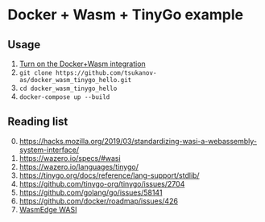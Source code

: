 # Docker + Wasm + TinyGo example

## Usage
1. [Turn on the Docker+Wasm integration](https://docs.docker.com/desktop/wasm/#turn-on-the-dockerwasm-integration)
2. `git clone https://github.com/tsukanov-as/docker_wasm_tinygo_hello.git`
3. `cd docker_wasm_tinygo_hello`
4. `docker-compose up --build`

## Reading list
0. https://hacks.mozilla.org/2019/03/standardizing-wasi-a-webassembly-system-interface/
1. https://wazero.io/specs/#wasi
2. https://wazero.io/languages/tinygo/
3. https://tinygo.org/docs/reference/lang-support/stdlib/
4. https://github.com/tinygo-org/tinygo/issues/2704
5. https://github.com/golang/go/issues/58141
6. https://github.com/docker/roadmap/issues/426
7. [WasmEdge WASI](https://github.com/WasmEdge/WasmEdge/blob/4f1059b4aa934c4de3c3edff4055c28e6f0b9311/lib/host/wasi/wasimodule.cpp)
